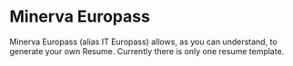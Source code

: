 # Minerva Europass

Minerva Europass (alias IT Europass) allows, as you can understand, to generate your own Resume. Currently there is only one resume template.